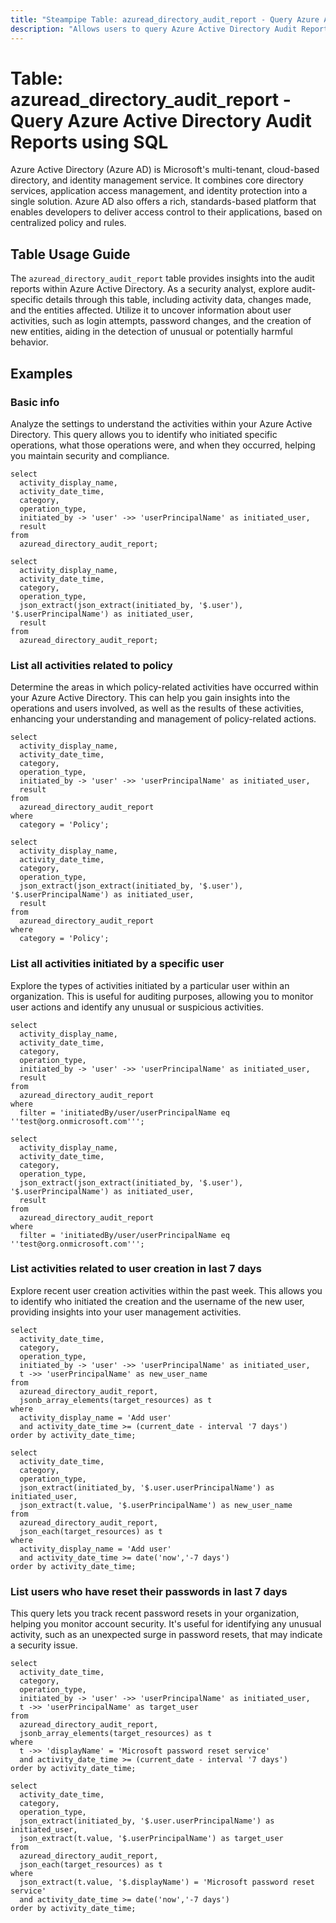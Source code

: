 ```yaml
---
title: "Steampipe Table: azuread_directory_audit_report - Query Azure Active Directory Audit Reports using SQL"
description: "Allows users to query Azure Active Directory Audit Reports, providing insights into audit logs and activity data."
---
```


# Table: azuread_directory_audit_report - Query Azure Active Directory Audit Reports using SQL

Azure Active Directory (Azure AD) is Microsoft's multi-tenant, cloud-based directory, and identity management service. It combines core directory services, application access management, and identity protection into a single solution. Azure AD also offers a rich, standards-based platform that enables developers to deliver access control to their applications, based on centralized policy and rules.

## Table Usage Guide

The `azuread_directory_audit_report` table provides insights into the audit reports within Azure Active Directory. As a security analyst, explore audit-specific details through this table, including activity data, changes made, and the entities affected. Utilize it to uncover information about user activities, such as login attempts, password changes, and the creation of new entities, aiding in the detection of unusual or potentially harmful behavior.

## Examples

### Basic info
Analyze the settings to understand the activities within your Azure Active Directory. This query allows you to identify who initiated specific operations, what those operations were, and when they occurred, helping you maintain security and compliance.

```sql+postgres
select
  activity_display_name,
  activity_date_time,
  category,
  operation_type,
  initiated_by -> 'user' ->> 'userPrincipalName' as initiated_user,
  result
from
  azuread_directory_audit_report;
```

```sql+sqlite
select
  activity_display_name,
  activity_date_time,
  category,
  operation_type,
  json_extract(json_extract(initiated_by, '$.user'), '$.userPrincipalName') as initiated_user,
  result
from
  azuread_directory_audit_report;
```

### List all activities related to policy
Determine the areas in which policy-related activities have occurred within your Azure Active Directory. This can help you gain insights into the operations and users involved, as well as the results of these activities, enhancing your understanding and management of policy-related actions.

```sql+postgres
select
  activity_display_name,
  activity_date_time,
  category,
  operation_type,
  initiated_by -> 'user' ->> 'userPrincipalName' as initiated_user,
  result
from
  azuread_directory_audit_report
where
  category = 'Policy';
```

```sql+sqlite
select
  activity_display_name,
  activity_date_time,
  category,
  operation_type,
  json_extract(json_extract(initiated_by, '$.user'), '$.userPrincipalName') as initiated_user,
  result
from
  azuread_directory_audit_report
where
  category = 'Policy';
```

### List all activities initiated by a specific user
Explore the types of activities initiated by a particular user within an organization. This is useful for auditing purposes, allowing you to monitor user actions and identify any unusual or suspicious activities.

```sql+postgres
select
  activity_display_name,
  activity_date_time,
  category,
  operation_type,
  initiated_by -> 'user' ->> 'userPrincipalName' as initiated_user,
  result
from
  azuread_directory_audit_report
where
  filter = 'initiatedBy/user/userPrincipalName eq ''test@org.onmicrosoft.com''';
```

```sql+sqlite
select
  activity_display_name,
  activity_date_time,
  category,
  operation_type,
  json_extract(json_extract(initiated_by, '$.user'), '$.userPrincipalName') as initiated_user,
  result
from
  azuread_directory_audit_report
where
  filter = 'initiatedBy/user/userPrincipalName eq ''test@org.onmicrosoft.com''';
```

### List activities related to user creation in last 7 days
Explore recent user creation activities within the past week. This allows you to identify who initiated the creation and the username of the new user, providing insights into your user management activities.

```sql+postgres
select
  activity_date_time,
  category,
  operation_type,
  initiated_by -> 'user' ->> 'userPrincipalName' as initiated_user,
  t ->> 'userPrincipalName' as new_user_name
from
  azuread_directory_audit_report,
  jsonb_array_elements(target_resources) as t
where
  activity_display_name = 'Add user'
  and activity_date_time >= (current_date - interval '7 days')
order by activity_date_time;
```

```sql+sqlite
select
  activity_date_time,
  category,
  operation_type,
  json_extract(initiated_by, '$.user.userPrincipalName') as initiated_user,
  json_extract(t.value, '$.userPrincipalName') as new_user_name
from
  azuread_directory_audit_report,
  json_each(target_resources) as t
where
  activity_display_name = 'Add user'
  and activity_date_time >= date('now','-7 days')
order by activity_date_time;
```

### List users who have reset their passwords in last 7 days
This query lets you track recent password resets in your organization, helping you monitor account security. It's useful for identifying any unusual activity, such as an unexpected surge in password resets, that may indicate a security issue.

```sql+postgres
select
  activity_date_time,
  category,
  operation_type,
  initiated_by -> 'user' ->> 'userPrincipalName' as initiated_user,
  t ->> 'userPrincipalName' as target_user
from
  azuread_directory_audit_report,
  jsonb_array_elements(target_resources) as t
where
  t ->> 'displayName' = 'Microsoft password reset service'
  and activity_date_time >= (current_date - interval '7 days')
order by activity_date_time;
```

```sql+sqlite
select
  activity_date_time,
  category,
  operation_type,
  json_extract(initiated_by, '$.user.userPrincipalName') as initiated_user,
  json_extract(t.value, '$.userPrincipalName') as target_user
from
  azuread_directory_audit_report,
  json_each(target_resources) as t
where
  json_extract(t.value, '$.displayName') = 'Microsoft password reset service'
  and activity_date_time >= date('now','-7 days')
order by activity_date_time;
```